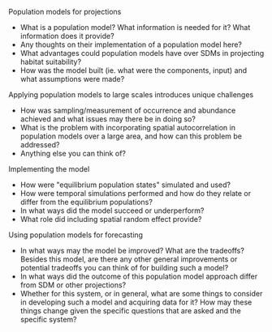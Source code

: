 Population models for projections

* What is a population model? What information is needed for it? What information does it provide?
* Any thoughts on their implementation of a population model here? 
* What advantages could population models have over SDMs in projecting habitat suitability?
* How was the model built (ie. what were the components, input) and what assumptions were made?

Applying population models to large scales introduces unique challenges

* How was sampling/measurement of occurrence and abundance achieved and what issues may there be in doing so?
* What is the problem with incorporating spatial autocorrelation in population models over a large area, and how can this problem be addressed?
* Anything else you can think of?

Implementing the model

* How were "equilibrium population states" simulated and used?
* How were temporal simulations performed and how do they relate or differ from the equilibrium populations?
* In what ways did the model succeed or underperform?
* What role did including spatial random effect provide?

Using population models for forecasting

* In what ways may the model be improved? What are the tradeoffs? Besides this model, are there any other general improvements or potential tradeoffs you can think of for building such a model?
* In what ways did the outcome of this population model approach differ from SDM or other projections?
* Whether for this system, or in general, what are some things to consider in developing such a model and acquiring data for it? How may these things change given the specific questions that are asked and the specific system?